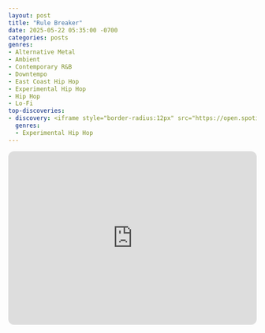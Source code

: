 ```yaml
---
layout: post
title: "Rule Breaker"
date: 2025-05-22 05:35:00 -0700
categories: posts
genres:
- Alternative Metal
- Ambient
- Contemporary R&B
- Downtempo
- East Coast Hip Hop
- Experimental Hip Hop
- Hip Hop
- Lo-Fi 
top-discoveries:
- discovery: <iframe style="border-radius:12px" src="https://open.spotify.com/embed/album/3qezSGPOlBsN0CorzjXtXq?utm_source=generator" width="100%" height="352" frameBorder="0" allowfullscreen="" allow="autoplay; clipboard-write; encrypted-media; fullscreen; picture-in-picture" loading="lazy"></iframe>
  genres:
  - Experimental Hip Hop
---
```

<iframe style="border-radius:12px" src="https://open.spotify.com/embed/playlist/2HyeTwHAL3M2Q7y1TtaBxb?utm_source=generator" width="100%" height="352" frameBorder="0" allowfullscreen="" allow="autoplay; clipboard-write; encrypted-media; fullscreen; picture-in-picture" loading="lazy"></iframe>